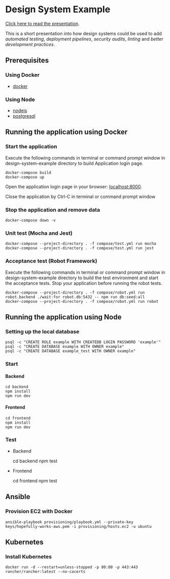 # Design System Example

[Click here to read the presentation](design_system_presentation.pdf).

This is a short presentation into how design systems could be used to add _automated testing_, _deployment pipelines_, _security audits_, _linting_ and _better development practices_.

## Prerequisites

### Using Docker

- [docker](https://docker.com)

### Using Node

- [nodejs](https://nodejs.org)
- [postgresql](https://www.postgresql.org/)

## Running the application using Docker

### Start the application

Execute the following commands in terminal or command prompt window in design-system-example directory to build Application login page.

    docker-compose build
    docker-compose up

Open the application login page in your browser: [localhost:8000](http://localhost:8000).

Close the application by Ctrl-C in terminal or command prompt window

### Stop the application and remove data

    docker-compose down -v

### Unit test (Mocha and Jest)

    docker-compose --project-directory . -f compose/test.yml run mocha
    docker-compose --project-directory . -f compose/test.yml run jest

### Acceptance test (Robot Framework)

Execute the following commands in terminal or command prompt window in design-system-example directory to build the test environment and start the acceptance tests. Stop your application before running the robot tests.

    docker-compose --project-directory . -f compose/robot.yml run robot.backend ./wait-for robot.db:5432 -- npm run db:seed:all
    docker-compose --project-directory . -f compose/robot.yml run robot

## Running the application using Node

### Setting up the local database

    psql -c "CREATE ROLE example WITH CREATEDB LOGIN PASSWORD 'example'"
    psql -c "CREATE DATABASE example WITH OWNER example"
    psql -c "CREATE DATABASE example_test WITH OWNER example"

### Start

#### Backend

    cd backend
    npm install
    npm run dev

#### Frontend

    cd frontend
    npm install
    npm run dev

### Test

- Backend

  cd backend
  npm test

- Frontend

  cd frontend
  npm test

## Ansible

### Provision EC2 with Docker

    ansible-playbook provisioning/playbook.yml --private-key keys/hopefully-works-aws.pem -i provisioning/hosts.ec2 -u ubuntu

## Kubernetes

### Install Kubernetes

    docker run -d --restart=unless-stopped -p 80:80 -p 443:443 rancher/rancher:latest --no-cacerts
